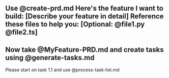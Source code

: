 Use @create-prd.md
Here's the feature I want to build: [Describe your feature in detail]
Reference these files to help you: [Optional: @file1.py @file2.ts]
--
Now take @MyFeature-PRD.md and create tasks using @generate-tasks.md
--
Please start on task 1.1 and use @process-task-list.md